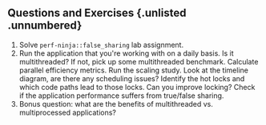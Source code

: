 ## Questions and Exercises {.unlisted .unnumbered}

[TODO]: update

1. Solve `perf-ninja::false_sharing` lab assignment.
2. Run the application that you're working with on a daily basis. Is it multithreaded? If not, pick up some multithreaded benchmark. Calculate parallel efficiency metrics. Run the scaling study. Look at the timeline diagram, are there any scheduling issues? Identify the hot locks and which code paths lead to those locks. Can you improve locking? Check if the application performance suffers from true/false sharing.
3. Bonus question: what are the benefits of multithreaded vs. multiprocessed applications?